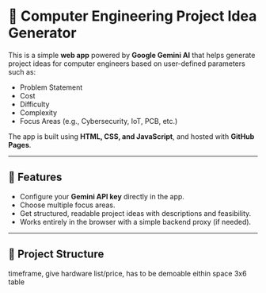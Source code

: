 # 🤖 Computer Engineering Project Idea Generator

This is a simple **web app** powered by **Google Gemini AI** that helps generate project ideas for computer engineers based on user-defined parameters such as:

- Problem Statement  
- Cost  
- Difficulty  
- Complexity  
- Focus Areas (e.g., Cybersecurity, IoT, PCB, etc.)  

The app is built using **HTML, CSS, and JavaScript**, and hosted with **GitHub Pages**.

---

## 🚀 Features
- Configure your **Gemini API key** directly in the app.  
- Choose multiple focus areas.  
- Get structured, readable project ideas with descriptions and feasibility.  
- Works entirely in the browser with a simple backend proxy (if needed).  

---

## 📂 Project Structure



timeframe, give hardware list/price, has to be demoable eithin space 3x6 table